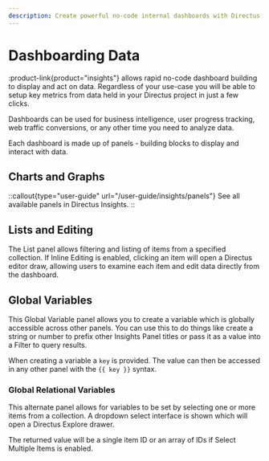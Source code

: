 ```yaml
---
description: Create powerful no-code internal dashboards with Directus Insights with flexible and extensible panels.
---
```


# Dashboarding Data

:product-link{product="insights"} allows rapid no-code dashboard building to display and act on data. Regardless of your use-case you will be able to setup key metrics from data held in your Directus project in just a few clicks.

Dashboards can be used for business intelligence, user progress tracking, web traffic conversions, or any other time you need to analyze data.

Each dashboard is made up of panels - building blocks to display and interact with data.

<!-- TODO: dashboard -->

## Charts and Graphs

<!-- TODO: grid of available charts and graphs -->

::callout{type="user-guide" url="/user-guide/insights/panels"}
See all available panels in Directus Insights.
::

## Lists and Editing

<!-- TODO: IMAGE OF INLINE EDITOR -->

The List panel allows filtering and listing of items from a specified collection. If Inline Editing is enabled, clicking an item will open a Directus editor draw, allowing users to examine each item and edit data directly from the dashboard.

## Global Variables

This Global Variable panel allows you to create a variable which is globally accessible across other panels. You can use this to do things like create a string or number to prefix other Insights Panel titles or pass it as a value into a Filter to query results.

When creating a variable a `key` is provided. The value can then be accessed in any other panel with the `{{ key }}` syntax.

### Global Relational Variables

This alternate panel allows for variables to be set by selecting one or more items from a collection. A dropdown select interface is shown which will open a Directus Explore drawer.

The returned value will be a single item ID or an array of IDs if Select Multiple Items is enabled.
